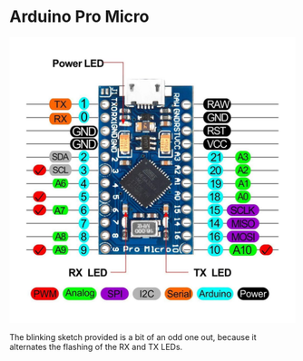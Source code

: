 # Arduino Pro Micro

![Arduino Pro Micro Pinout](arduino-pro-micro-pinout.jpg)

The blinking sketch provided is a bit of an odd one out, because it alternates the flashing of the RX and TX LEDs.

